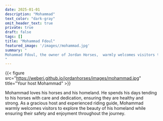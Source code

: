 ```yaml
---
date: 2025-01-01
description: "Mohammad"
text_color: "dark-gray"
omit_header_text: true
private: true
draft: false
tags: []
title: "Mohammad Fdoul"
featured_image: '/images//mohammad.jpg'
summary: "
Mohammad Fdoul, the owner of Jordan Horses,  warmly welcomes visitors to explore the beauty of his homeland on horseback while ensuring their safety and enjoyment throughout the journey.
"
--- 
```



{{< figure src="https://weberi.github.io/jordanhorses/images/mohammad.jpg" title="Your host Mohammad" >}}


Mohammad loves his horses and his homeland. He spends his days tending to his horses with care and dedication, ensuring they are healthy and strong. As a gracious host and experienced riding guide, Mohammad warmly welcomes visitors to explore the beauty of his homeland while ensuring their safety and enjoyment throughout the journey.